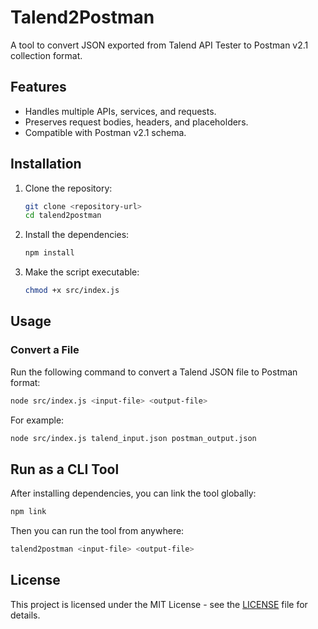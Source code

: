 # Talend2Postman

A tool to convert JSON exported from Talend API Tester to Postman v2.1 collection format.

## Features

- Handles multiple APIs, services, and requests.
- Preserves request bodies, headers, and placeholders.
- Compatible with Postman v2.1 schema.

## Installation

1. Clone the repository:

   ```bash
   git clone <repository-url>
   cd talend2postman
    ```

2. Install the dependencies:

   ```bash
   npm install
   ```

3. Make the script executable:

    ```bash
    chmod +x src/index.js
    ```

## Usage

### Convert a File

Run the following command to convert a Talend JSON file to Postman format:

```bash
node src/index.js <input-file> <output-file>
```

For example:

```bash
node src/index.js talend_input.json postman_output.json
```

## Run as a CLI Tool

After installing dependencies, you can link the tool globally:

```bash
npm link
```

Then you can run the tool from anywhere:

```bash
talend2postman <input-file> <output-file>
```

## License

This project is licensed under the MIT License - see the [LICENSE](LICENSE) file for details.
